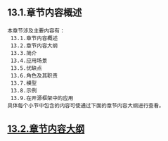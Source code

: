 
## 13.1.章节内容概述
    本章节涉及主要内容有：
     13.1.章节内容概述
     13.2.章节内容大纲
     13.3.简介
     13.4.应用场景
     13.5.优缺点
     13.6.角色及其职责
     13.7.模型
     13.8.示例
     13.9.在开源框架中的应用
	具体每个小节中包含的内容可使通过下面的章节内容大纲进行查看。

## <a href="/enhance/markmap/general/designpattern/designpattern-java/chapter/designpattern-java-outline5-chapter13.html" target="_blank">13.2.章节内容大纲</a>

<Markmap localtion="/enhance/markmap/general/designpattern/designpattern-java/chapter/designpattern-java-outline5-chapter13.html" height="500rem"/>


